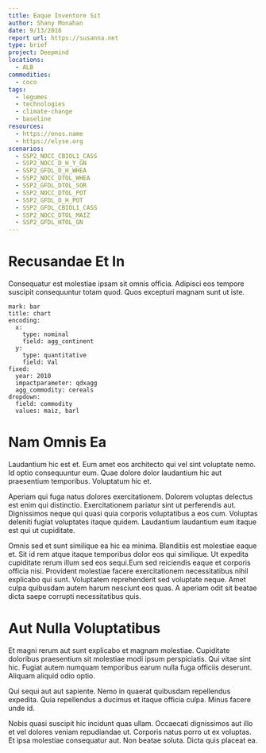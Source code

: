 ```yaml
---
title: Eaque Inventore Sit
author: Shany Monahan
date: 9/13/2016
report url: https://susanna.net
type: brief
project: Deepmind
locations:
  - ALB
commodities:
  - coco
tags:
  - legumes
  - technologies
  - climate-change
  - baseline
resources:
  - https://enos.name
  - https://elyse.org
scenarios:
  - SSP2_NOCC_CBIOL1_CASS
  - SSP2_NOCC_D_H_Y_GN
  - SSP2_GFDL_D_H_WHEA
  - SSP2_NOCC_DTOL_WHEA
  - SSP2_GFDL_DTOL_SOR
  - SSP2_NOCC_DTOL_POT
  - SSP2_GFDL_D_H_POT
  - SSP2_GFDL_CBIOL1_CASS
  - SSP2_NOCC_DTOL_MAIZ
  - SSP2_GFDL_HTOL_GN
---
```

# Recusandae Et In
Consequatur est molestiae ipsam sit omnis officia. Adipisci eos tempore suscipit consequuntur totam quod. Quos excepturi magnam sunt ut iste.

```vis
mark: bar
title: chart
encoding:
  x:
    type: nominal
    field: agg_continent
  y:
    type: quantitative
    field: Val
fixed:
  year: 2010
  impactparameter: qdxagg
  agg_commodity: cereals
dropdown:
  field: commodity
  values: maiz, barl
```

# Nam Omnis Ea
Laudantium hic est et. Eum amet eos architecto qui vel sint voluptate nemo. Id optio consequuntur eum. Quae dolore dolor laudantium hic aut praesentium temporibus. Voluptatum hic et.
 Aperiam qui fuga natus dolores exercitationem. Dolorem voluptas delectus est enim qui distinctio. Exercitationem pariatur sint ut perferendis aut. Dignissimos neque qui quasi quia corporis voluptatibus a eos cum. Voluptas deleniti fugiat voluptates itaque quidem. Laudantium laudantium eum itaque est qui ut cupiditate.
 Omnis sed et sunt similique ea hic ea minima. Blanditiis est molestiae eaque et. Sit id rem atque itaque temporibus dolor eos qui similique. Ut expedita cupiditate rerum illum sed eos sequi.Eum sed reiciendis eaque et corporis officia nisi. Provident molestiae facere exercitationem necessitatibus nihil explicabo qui sunt. Voluptatem reprehenderit sed voluptate neque. Amet culpa quibusdam autem harum nesciunt eos quas. A aperiam odit sit beatae dicta saepe corrupti necessitatibus quis.

# Aut Nulla Voluptatibus
Et magni rerum aut sunt explicabo et magnam molestiae. Cupiditate doloribus praesentium sit molestiae modi ipsum perspiciatis. Qui vitae sint hic. Fugiat autem numquam temporibus earum nulla fuga officiis deserunt. Aliquam aliquid odio optio.
 Qui sequi aut aut sapiente. Nemo in quaerat quibusdam repellendus expedita. Quia repellendus a ducimus et itaque officia culpa. Minus facere unde id.
 Nobis quasi suscipit hic incidunt quas ullam. Occaecati dignissimos aut illo et vel dolores veniam repudiandae ut. Corporis natus porro ut ex voluptas. Et ipsa molestiae consequatur aut. Non beatae soluta. Dicta quis placeat ea.
